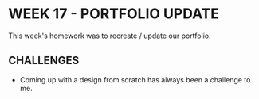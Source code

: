 # WEEK 17 - PORTFOLIO UPDATE

<p>This week's homework was to recreate / update our portfolio.</p>

## CHALLENGES
* Coming up with a design from scratch has always been a challenge to me.
